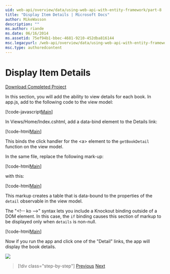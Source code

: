 ```yaml
---
uid: web-api/overview/data/using-web-api-with-entity-framework/part-8
title: "Display Item Details | Microsoft Docs"
author: MikeWasson
description: ""
ms.author: riande
ms.date: 06/16/2014
ms.assetid: 75ef94b1-bbec-4681-9210-452dba816144
msc.legacyurl: /web-api/overview/data/using-web-api-with-entity-framework/part-8
msc.type: authoredcontent
---
```

# Display Item Details

[Download Completed Project](https://github.com/MikeWasson/BookService)

In this section, you will add the ability to view details for each book. In app.js, add to the following code to the view model:

[!code-javascript[Main](part-8/samples/sample1.js)]

In Views/Home/Index.cshtml, add a data-bind element to the Details link:

[!code-html[Main](part-8/samples/sample2.html?highlight=5)]

This binds the click handler for the &lt;a&gt; element to the `getBookDetail` function on the view model.

In the same file, replace the following mark-up:

[!code-html[Main](part-8/samples/sample3.html)]

with this:

[!code-html[Main](part-8/samples/sample4.html)]

This markup creates a table that is data-bound to the properties of the `detail` observable in the view model.

The "&lt;!-- ko --&gt;&quot; syntax lets you include a Knockout binding outside of a DOM element. In this case, the `if` binding causes this section of markup to be displayed only when `details` is non-null.

[!code-html[Main](part-8/samples/sample5.html)]

Now if you run the app and click one of the &quot;Detail&quot; links, the app will display the book details.

[![](part-8/_static/image2.png)](part-8/_static/image1.png)

> [!div class="step-by-step"]
> [Previous](part-7.md)
> [Next](part-9.md)
